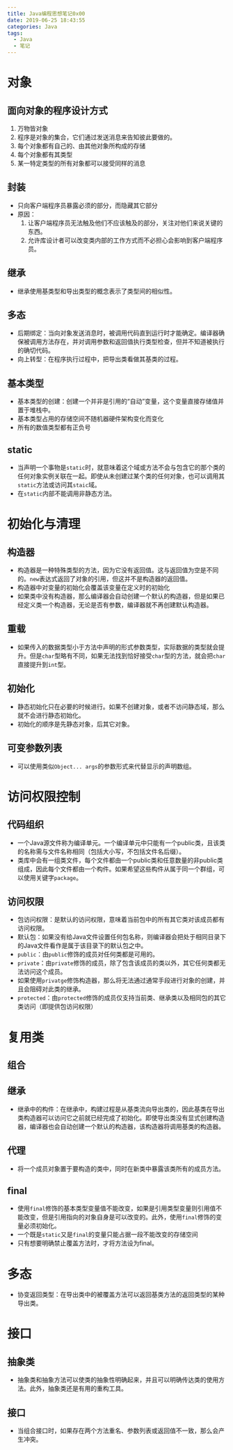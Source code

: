 ```yaml
---
title: Java编程思想笔记0x00
date: 2019-06-25 18:43:55
categories: Java
tags:
  - Java
  - 笔记
---
```


# 对象

## 面向对象的程序设计方式

1. 万物皆对象
2. 程序是对象的集合，它们通过发送消息来告知彼此要做的。
3. 每个对象都有自己的、由其他对象所构成的存储
4. 每个对象都有其类型
5. 某一特定类型的所有对象都可以接受同样的消息

## 封装

- 只向客户端程序员暴露必须的部分，而隐藏其它部分
- 原因：
  1. 让客户端程序员无法触及他们不应该触及的部分，关注对他们来说关键的东西。
  2. 允许库设计者可以改变类内部的工作方式而不必担心会影响到客户端程序员。

## 继承

- 继承使用基类型和导出类型的概念表示了类型间的相似性。

## 多态

- 后期绑定：当向对象发送消息时，被调用代码直到运行时才能确定。编译器确保被调用方法存在，并对调用参数和返回值执行类型检查，但并不知道被执行的确切代码。
- 向上转型：在程序执行过程中，把导出类看做其基类的过程。

## 基本类型

- 基本类型的创建：创建一个并非是引用的“自动”变量，这个变量直接存储值并置于堆栈中。
- 基本类型占用的存储空间不随机器硬件架构变化而变化
- 所有的数值类型都有正负号

## static

- 当声明一个事物是```static```时，就意味着这个域或方法不会与包含它的那个类的任何对象实例关联在一起。即使从未创建过某个类的任何对象，也可以调用其```static```方法或访问其```staic```域。
- 在```static```内部不能调用非静态方法。

# 初始化与清理

## 构造器

- 构造器是一种特殊类型的方法，因为它没有返回值。这与返回值为空是不同的。```new```表达式返回了对象的引用，但这并不是构造器的返回值。
- 构造器中对变量的初始化会覆盖该变量在定义时的初始化
- 如果类中没有构造器，那么编译器会自动创建一个默认的构造器，但是如果已经定义类一个构造器，无论是否有参数，编译器就不再创建默认构造器。

## 重载

- 如果传入的数据类型小于方法中声明的形式参数类型，实际数据的类型就会提升。但是```char```型略有不同，如果无法找到恰好接受```char```型的方法，就会把```char```直接提升到```int```型。

## 初始化

- 静态初始化只在必要的时候进行。如果不创建对象，或者不访问静态域，那么就不会进行静态初始化。
- 初始化的顺序是先静态对象，后其它对象。

## 可变参数列表

- 可以使用类似```Object... args```的参数形式来代替显示的声明数组。

# 访问权限控制

## 代码组织

- 一个Java源文件称为编译单元。一个编译单元中只能有一个public类，且该类的名称需与文件名称相同（包括大小写，不包括文件名后缀）。
- 类库中会有一组类文件，每个文件都由一个public类和任意数量的非public类组成，因此每个文件都由一个构件。如果希望这些构件从属于同一个群组，可以使用关键字```package```。

## 访问权限

- 包访问权限：是默认的访问权限，意味着当前包中的所有其它类对该成员都有访问权限。
- 默认包：如果没有给Java文件设置任何包名称，则编译器会把处于相同目录下的Java文件看作是属于该目录下的默认包之中。
- ```public```：由```public```修饰的成员对任何类都是可用的。
- ```private```：由```private```修饰的成员，除了包含该成员的类以外，其它任何类都无法访问这个成员。
- 如果使用```privatge```修饰构造器，那么将无法通过通常手段进行对象的创建，并且会阻碍对此类的继承。
- ```protected```：由```protected```修饰的成员仅支持当前类、继承类以及相同包的其它类访问（即提供包访问权限）

# 复用类

## 组合

## 继承

- 继承中的构件：在继承中，构建过程是从基类流向导出类的，因此基类在导出类构造器可以访问它之前就已经完成了初始化。即使导出类没有显式创建构造器，编译器也会自动创建一个默认的构造器，该构造器将调用基类的构造器。

## 代理

- 将一个成员对象置于要构造的类中，同时在新类中暴露该类所有的成员方法。

## final

- 使用```final```修饰的基本类型变量值不能改变，如果是引用类型变量则引用值不能改变，但是引用指向的对象自身是可以改变的。此外，使用```final```修饰的变量必须初始化。
- 一个既是```static```又是```final```的变量只能占据一段不能改变的存储空间
- 只有想要明确禁止覆盖方法时，才将方法设为final。

# 多态

- 协变返回类型：在导出类中的被覆盖方法可以返回基类方法的返回类型的某种导出类。

# 接口

## 抽象类

- 抽象类和抽象方法可以使类的抽象性明确起来，并且可以明确传达类的使用方法。此外，抽象类还是有用的重构工具。

## 接口

- 当组合接口时，如果存在两个方法重名、参数列表或返回值不一致，那么会产生冲突。





